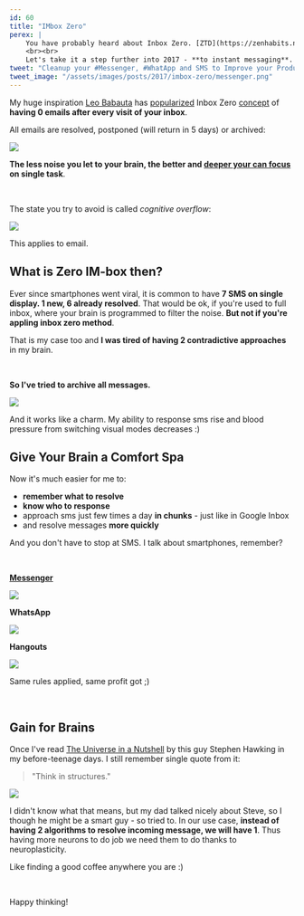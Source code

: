 ```yaml
---
id: 60
title: "IMbox Zero"
perex: |
    You have probably heard about Inbox Zero. [ZTD](https://zenhabits.net/zen-to-done-ztd-the-ultimate-simple-productivity-system/) technique, **to keep your email inbox clean and your brain well rested**.
    <br><br>
    Let's take it a step further into 2017 - **to instant messaging**.
tweet: "Cleanup your #Messenger, #WhatApp and SMS to Improve your Productivity #facebook #imboxzero"
tweet_image: "/assets/images/posts/2017/imbox-zero/messenger.png"
---
```


My huge inspiration [Leo Babauta](https://zenhabits.net/) has [popularized](https://zenhabits.net/email-zen-clear-out-your-inbox/) Inbox Zero [concept](https://zenhabits.net/email-sanity/) of **having 0 emails after every visit of your inbox**.

All emails are resolved, postponed (will return in 5 days) or archived:

<img src="/assets/images/posts/2017/imbox-zero/inbox.png" class="img-thumbnail">


**The less noise you let to your brain, the better and [deeper your can focus](/blog/2017/09/25/3-non-it-books-that-help-you-to-become-better-programmer/#deep-work-by-cal-newport) on single task**.

<br>

The state you try to avoid is called *cognitive overflow*:

<img src="/assets/images/posts/2017/imbox-zero/full-inbox.jpg" class="img-thumbnail">


This applies to email.


## What is Zero IM-box then?

Ever since smartphones went viral, it is common to have **7 SMS on single display. 1 new, 6 already resolved**.
That would be ok, if you're used to full inbox, where your brain is programmed to filter the noise. **But not if you're appling inbox zero method**.

That is my case too and **I was tired of having 2 contradictive approaches** in my brain.

<br>

**So I've tried to archive all messages.**

<img src="/assets/images/posts/2017/imbox-zero/sms.png" class="img-thumbnail col-md-4">

And it works like a charm. My ability to response sms rise and blood pressure from switching visual modes decreases :)


## Give Your Brain a Comfort Spa

Now it's much easier for me to:

- **remember what to resolve**
- **know who to response**
- approach sms just few times a day **in chunks** - just like in Google Inbox
- and resolve messages **more quickly**


And you don't have to stop at SMS. I talk about smartphones, remember?

<br>


**[Messenger](https://messenger.com)**

<img src="/assets/images/posts/2017/imbox-zero/messenger.png" class="img-thumbnail">

<br>

**WhatsApp**

<img src="/assets/images/posts/2017/imbox-zero/whatsapp.png" class="img-thumbnail col-md-4">

<br>

**Hangouts**

<img src="/assets/images/posts/2017/imbox-zero/hangouts.png" class="img-thumbnail col-md-4">



Same rules applied, same profit got ;)


<br>


## Gain for Brains

Once I've read [The Universe in a Nutshell](https://en.wikipedia.org/wiki/The_Universe_in_a_Nutshell) by this guy Stephen Hawking in my before-teenage days. I still remember single quote from it:

<blockquote class="blockquote">
    "Think in structures."
</blockquote>

<img src="/assets/images/posts/2017/imbox-zero/universe.jpg" class="img-thumbnail">


I didn't know what that means, but my dad talked nicely about Steve, so I though he might be a smart guy - so tried to. In our use case, **instead of having 2 algorithms to resolve incoming message, we will have 1**. Thus having more neurons to do job we need them to do thanks to neuroplasticity.

Like finding a good coffee anywhere you are :)

<br>

Happy thinking!

